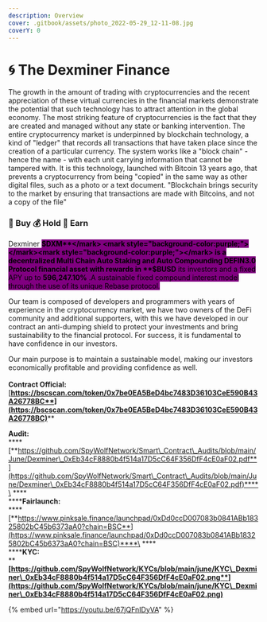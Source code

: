 ```yaml
---
description: Overview
cover: .gitbook/assets/photo_2022-05-29_12-11-08.jpg
coverY: 0
---
```


# 🌀 The Dexminer Finance

The growth in the amount of trading with cryptocurrencies and the recent appreciation of these virtual currencies in the financial markets demonstrate the potential that such technology has to attract attention in the global economy. The most striking feature of cryptocurrencies is the fact that they are created and managed without any state or banking intervention. The entire cryptocurrency market is underpinned by blockchain technology, a kind of "ledger" that records all transactions that have taken place since the creation of a particular currency. The system works like a "block chain" - hence the name - with each unit carrying information that cannot be tampered with. It is this technology, launched with Bitcoin 13 years ago, that prevents a cryptocurrency from being "copied" in the same way as other digital files, such as a photo or a text document. "Blockchain brings security to the market by ensuring that transactions are made with Bitcoins, and not a copy of the file"

### &#x20;                                    💸 Buy  💰 Hold  🤑 Earn

Dexminer <mark style="background-color:purple;"></mark> <mark style="background-color:purple;"></mark><mark style="background-color:purple;">**$DXM**</mark> <mark style="background-color:purple;"></mark><mark style="background-color:purple;"></mark> is a decentralized Multi Chain Auto Staking and Auto Compounding DEFIN3.0 Protocol financial asset with rewards in **$BUSD** its investors and a fixed APY up to <mark style="background-color:purple;">**596,247.10%**</mark> .A sustainable fixed compound interest model through the use of its unique Rebase protocol.

Our team is composed of developers and programmers with years of experience in the cryptocurrency market, we have two owners of the DeFi community and additional supporters, with this we have developed in our contract an anti-dumping shield to protect your investments and bring sustainability to the financial protocol. For success, it is fundamental to have confidence in our investors.

Our main purpose is to maintain a sustainable model, making our investors economically profitable and providing confidence as well.\
\
**Contract Official:** [**https://bscscan.com/token/0x7be0EA5BeD4bc7483D36103CeE590B43A26778BC**](https://bscscan.com/token/0x7be0EA5BeD4bc7483D36103CeE590B43A26778BC)****

**Audit:**\
****[**https://github.com/SpyWolfNetwork/Smart\_Contract\_Audits/blob/main/June/Dexminer\_0xEb34cF8880b4f514a17D5cC64F356DfF4cE0aF02.pdf**](https://github.com/SpyWolfNetwork/Smart\_Contract\_Audits/blob/main/June/Dexminer\_0xEb34cF8880b4f514a17D5cC64F356DfF4cE0aF02.pdf)****\
****\
******Fairlaunch:**\
****[**https://www.pinksale.finance/launchpad/0xDd0ccD007083b0841ABb18325802bC45b6373aA0?chain=BSC**](https://www.pinksale.finance/launchpad/0xDd0ccD007083b0841ABb18325802bC45b6373aA0?chain=BSC)****\
****\
******KYC:**\
****[**https://github.com/SpyWolfNetwork/KYCs/blob/main/june/KYC\_Dexminer\_0xEb34cF8880b4f514a17D5cC64F356DfF4cE0aF02.png**](https://github.com/SpyWolfNetwork/KYCs/blob/main/june/KYC\_Dexminer\_0xEb34cF8880b4f514a17D5cC64F356DfF4cE0aF02.png)****

{% embed url="https://youtu.be/67jQFnIDyVA" %}
